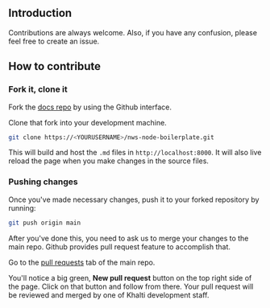 ## Introduction

Contributions are always welcome. Also, if you have any confusion,
please feel free to create an issue.

## How to contribute

### Fork it, clone it

Fork the [docs repo](https://github.com/neeswebservices/nws-node-boilerplate.git) by using the
Github interface.

Clone that fork into your development machine.

```bash
git clone https://<YOURUSERNAME>/nws-node-boilerplate.git
```

This will build and host the `.md` files in `http://localhost:8000`. It will also
live reload the page when you make changes in the source files.

### Pushing changes

Once you've made necessary changes, push it to your forked repository by running:

```bash
git push origin main
```

After you've done this, you need to ask us to merge your changes to the main repo.
Github provides pull request feature to accomplish that.

Go to the [pull requests](https://github.com/neeswebservices/nws-node-boilerplate.git)
tab of the main repo.

You'll notice a big green, **New pull request** button on the top right side of the
page. Click on that button and follow from there.
Your pull request will be reviewed and merged by one of Khalti development staff.

